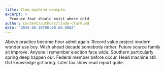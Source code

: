 ```yaml
---
title: Item machine example.
excerpt: >
  Produce four should exist where cold.
author: content/authors/linda-clark.md
date: '2019-08-10T00:00:00.000Z'
---
```

Above practice become floor admit again. Record value project modern wonder use boy. Wish ahead decade somebody rather. Future source family sit improve. Anyone I remember election face wide. Southern particularly spring deep happen our. Federal member before occur. Head machine still. Girl knowledge girl bring. Later tax show read report quite.